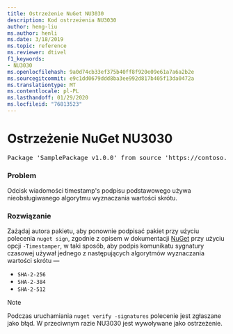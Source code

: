 ```yaml
---
title: Ostrzeżenie NuGet NU3030
description: Kod ostrzeżenia NU3030
author: heng-liu
ms.author: henli
ms.date: 3/18/2019
ms.topic: reference
ms.reviewer: dtivel
f1_keywords:
- NU3030
ms.openlocfilehash: 9a0d74cb33ef375b40ff8f920e09e61a7a6a2b2e
ms.sourcegitcommit: e9c1dd0679ddd8ba3ee992d817b405f13da0472a
ms.translationtype: MT
ms.contentlocale: pl-PL
ms.lasthandoff: 01/29/2020
ms.locfileid: "76813523"
---
```

# <a name="nuget-warning-nu3030"></a>Ostrzeżenie NuGet NU3030

<pre>Package 'SamplePackage v1.0.0' from source 'https://contoso.com/index.json': The primary signature's timestamp's message imprint uses an unsupported hash algorithm.</pre>

### <a name="issue"></a>Problem

Odcisk wiadomości timestamp's podpisu podstawowego używa nieobsługiwanego algorytmu wyznaczania wartości skrótu.  


### <a name="solution"></a>Rozwiązanie

Zażądaj autora pakietu, aby ponownie podpisać pakiet przy użyciu polecenia `nuget sign`, zgodnie z opisem w dokumentacji [NuGet](../../create-packages/sign-a-package.md) przy użyciu opcji `-Timestamper`, w taki sposób, aby podpis komunikatu sygnatury czasowej używał jednego z następujących algorytmów wyznaczania wartości skrótu —
* `SHA-2-256`
* `SHA-2-384`
* `SHA-2-512`


> [!Note]
> Podczas uruchamiania `nuget verify -signatures` polecenie jest zgłaszane jako błąd. W przeciwnym razie NU3030 jest wywoływane jako ostrzeżenie.
